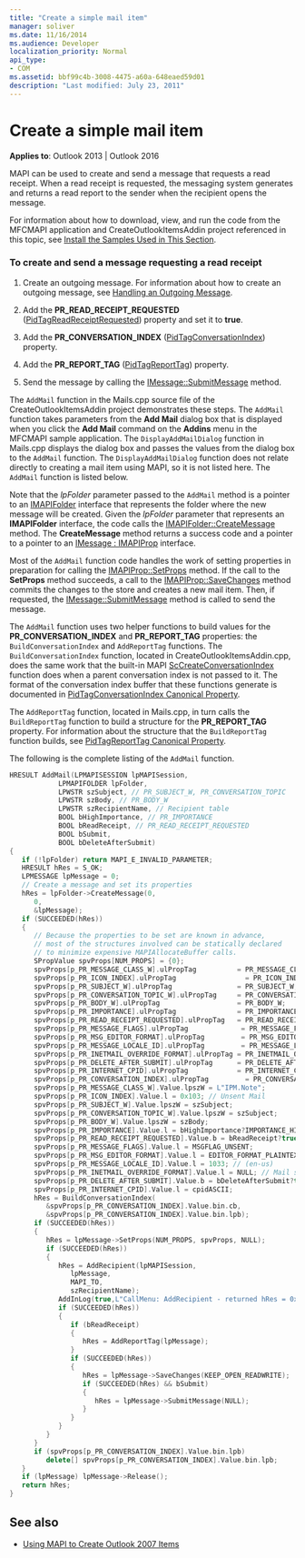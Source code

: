 ```yaml
---
title: "Create a simple mail item"
manager: soliver
ms.date: 11/16/2014
ms.audience: Developer
localization_priority: Normal
api_type:
- COM
ms.assetid: bbf99c4b-3008-4475-a60a-648eaed59d01
description: "Last modified: July 23, 2011"
---
```


# Create a simple mail item
  
**Applies to**: Outlook 2013 | Outlook 2016 
  
MAPI can be used to create and send a message that requests a read receipt. When a read receipt is requested, the messaging system generates and returns a read report to the sender when the recipient opens the message.
  
For information about how to download, view, and run the code from the MFCMAPI application and CreateOutlookItemsAddin project referenced in this topic, see [Install the Samples Used in This Section](how-to-install-the-samples-used-in-this-section.md).


### To create and send a message requesting a read receipt

1. Create an outgoing message. For information about how to create an outgoing message, see [Handling an Outgoing Message](handling-an-outgoing-message.md).
    
2. Add the **PR_READ_RECEIPT_REQUESTED** ([PidTagReadReceiptRequested](pidtagreadreceiptrequested-canonical-property.md)) property and set it to **true**.
    
3. Add the **PR_CONVERSATION_INDEX** ([PidTagConversationIndex](pidtagconversationindex-canonical-property.md)) property.
    
4. Add the **PR_REPORT_TAG** ([PidTagReportTag](pidtagreporttag-canonical-property.md)) property.
    
5. Send the message by calling the [IMessage::SubmitMessage](imessage-submitmessage.md) method. 
    
The  `AddMail` function in the Mails.cpp source file of the CreateOutlookItemsAddin project demonstrates these steps. The  `AddMail` function takes parameters from the **Add Mail** dialog box that is displayed when you click the **Add Mail** command on the **Addins** menu in the MFCMAPI sample application. The  `DisplayAddMailDialog` function in Mails.cpp displays the dialog box and passes the values from the dialog box to the  `AddMail` function. The  `DisplayAddMailDialog` function does not relate directly to creating a mail item using MAPI, so it is not listed here. The  `AddMail` function is listed below. 
  
Note that the  _lpFolder_ parameter passed to the  `AddMail` method is a pointer to an [IMAPIFolder](imapifolderimapicontainer.md) interface that represents the folder where the new message will be created. Given the  _lpFolder_ parameter that represents an **IMAPIFolder** interface, the code calls the [IMAPIFolder::CreateMessage](imapifolder-createmessage.md) method. The **CreateMessage** method returns a success code and a pointer to a pointer to an [IMessage : IMAPIProp](imessageimapiprop.md) interface. 

Most of the  `AddMail` function code handles the work of setting properties in preparation for calling the [IMAPIProp::SetProps](imapiprop-setprops.md) method. If the call to the **SetProps** method succeeds, a call to the [IMAPIProp::SaveChanges](imapiprop-savechanges.md) method commits the changes to the store and creates a new mail item. Then, if requested, the [IMessage::SubmitMessage](imessage-submitmessage.md) method is called to send the message. 
  
The  `AddMail` function uses two helper functions to build values for the **PR_CONVERSATION_INDEX** and **PR_REPORT_TAG** properties: the  `BuildConversationIndex` and  `AddReportTag` functions. The  `BuildConversationIndex` function, located in CreateOutlookItemsAddin.cpp, does the same work that the built-in MAPI [ScCreateConversationIndex](sccreateconversationindex.md) function does when a parent conversation index is not passed to it. The format of the conversation index buffer that these functions generate is documented in [PidTagConversationIndex Canonical Property](pidtagconversationindex-canonical-property.md). 

The  `AddReportTag` function, located in Mails.cpp, in turn calls the  `BuildReportTag` function to build a structure for the **PR_REPORT_TAG** property. For information about the structure that the  `BuildReportTag` function builds, see [PidTagReportTag Canonical Property](pidtagreporttag-canonical-property.md).
  
The following is the complete listing of the  `AddMail` function. 
  
```cpp
HRESULT AddMail(LPMAPISESSION lpMAPISession,
            LPMAPIFOLDER lpFolder,
            LPWSTR szSubject, // PR_SUBJECT_W, PR_CONVERSATION_TOPIC
            LPWSTR szBody, // PR_BODY_W
            LPWSTR szRecipientName, // Recipient table
            BOOL bHighImportance, // PR_IMPORTANCE
            BOOL bReadReceipt, // PR_READ_RECEIPT_REQUESTED
            BOOL bSubmit,
            BOOL bDeleteAfterSubmit)
{
   if (!lpFolder) return MAPI_E_INVALID_PARAMETER;
   HRESULT hRes = S_OK;
   LPMESSAGE lpMessage = 0;
   // Create a message and set its properties
   hRes = lpFolder->CreateMessage(0,
      0,
      &lpMessage);
   if (SUCCEEDED(hRes))
   {
      // Because the properties to be set are known in advance, 
      // most of the structures involved can be statically declared 
      // to minimize expensive MAPIAllocateBuffer calls.
      SPropValue spvProps[NUM_PROPS] = {0};
      spvProps[p_PR_MESSAGE_CLASS_W].ulPropTag          = PR_MESSAGE_CLASS_W;
      spvProps[p_PR_ICON_INDEX].ulPropTag                 = PR_ICON_INDEX;
      spvProps[p_PR_SUBJECT_W].ulPropTag                = PR_SUBJECT_W;
      spvProps[p_PR_CONVERSATION_TOPIC_W].ulPropTag     = PR_CONVERSATION_TOPIC_W;
      spvProps[p_PR_BODY_W].ulPropTag                   = PR_BODY_W;
      spvProps[p_PR_IMPORTANCE].ulPropTag               = PR_IMPORTANCE;
      spvProps[p_PR_READ_RECEIPT_REQUESTED].ulPropTag   = PR_READ_RECEIPT_REQUESTED;
      spvProps[p_PR_MESSAGE_FLAGS].ulPropTag             = PR_MESSAGE_FLAGS;
      spvProps[p_PR_MSG_EDITOR_FORMAT].ulPropTag         = PR_MSG_EDITOR_FORMAT;
      spvProps[p_PR_MESSAGE_LOCALE_ID].ulPropTag         = PR_MESSAGE_LOCALE_ID;
      spvProps[p_PR_INETMAIL_OVERRIDE_FORMAT].ulPropTag = PR_INETMAIL_OVERRIDE_FORMAT;
      spvProps[p_PR_DELETE_AFTER_SUBMIT].ulPropTag      = PR_DELETE_AFTER_SUBMIT;
      spvProps[p_PR_INTERNET_CPID].ulPropTag            = PR_INTERNET_CPID;
      spvProps[p_PR_CONVERSATION_INDEX].ulPropTag         = PR_CONVERSATION_INDEX;
      spvProps[p_PR_MESSAGE_CLASS_W].Value.lpszW = L"IPM.Note";
      spvProps[p_PR_ICON_INDEX].Value.l = 0x103; // Unsent Mail
      spvProps[p_PR_SUBJECT_W].Value.lpszW = szSubject;
      spvProps[p_PR_CONVERSATION_TOPIC_W].Value.lpszW = szSubject;
      spvProps[p_PR_BODY_W].Value.lpszW = szBody;
      spvProps[p_PR_IMPORTANCE].Value.l = bHighImportance?IMPORTANCE_HIGH:IMPORTANCE_NORMAL;
      spvProps[p_PR_READ_RECEIPT_REQUESTED].Value.b = bReadReceipt?true:false;
      spvProps[p_PR_MESSAGE_FLAGS].Value.l = MSGFLAG_UNSENT;
      spvProps[p_PR_MSG_EDITOR_FORMAT].Value.l = EDITOR_FORMAT_PLAINTEXT;
      spvProps[p_PR_MESSAGE_LOCALE_ID].Value.l = 1033; // (en-us)
      spvProps[p_PR_INETMAIL_OVERRIDE_FORMAT].Value.l = NULL; // Mail system chooses default encoding scheme
      spvProps[p_PR_DELETE_AFTER_SUBMIT].Value.b = bDeleteAfterSubmit?true:false;
      spvProps[p_PR_INTERNET_CPID].Value.l = cpidASCII;
      hRes = BuildConversationIndex(
         &spvProps[p_PR_CONVERSATION_INDEX].Value.bin.cb,
         &spvProps[p_PR_CONVERSATION_INDEX].Value.bin.lpb);
      if (SUCCEEDED(hRes))
      {
         hRes = lpMessage->SetProps(NUM_PROPS, spvProps, NULL);
         if (SUCCEEDED(hRes))
         {
            hRes = AddRecipient(lpMAPISession,
               lpMessage,
               MAPI_TO,
               szRecipientName);
            AddInLog(true,L"CallMenu: AddRecipient - returned hRes = 0x%08X\n",hRes);
            if (SUCCEEDED(hRes))
            {
               if (bReadReceipt)
               {
                  hRes = AddReportTag(lpMessage);
               }
               if (SUCCEEDED(hRes))
               {
                  hRes = lpMessage->SaveChanges(KEEP_OPEN_READWRITE);
                  if (SUCCEEDED(hRes) && bSubmit)
                  {
                     hRes = lpMessage->SubmitMessage(NULL);
                  }
               }
            }
         }
      }
      if (spvProps[p_PR_CONVERSATION_INDEX].Value.bin.lpb)
         delete[] spvProps[p_PR_CONVERSATION_INDEX].Value.bin.lpb;
   }
   if (lpMessage) lpMessage->Release();
   return hRes;
}
```

## See also

- [Using MAPI to Create Outlook 2007 Items](http://msdn.microsoft.com/en-us/library/cc678348%28office.12%29.aspx)

